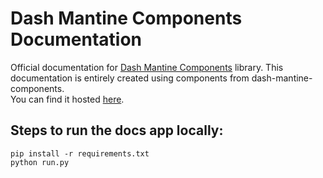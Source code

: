 # Dash Mantine Components Documentation
Official documentation for [Dash Mantine Components](https://github.com/snehilvj/dash-mantine-components) library. This documentation is entirely created using components from dash-mantine-components.
<br>
You can find it hosted [here](https://dash-mantine-components.com).

## Steps to run the docs app locally:
```
pip install -r requirements.txt
python run.py
```
